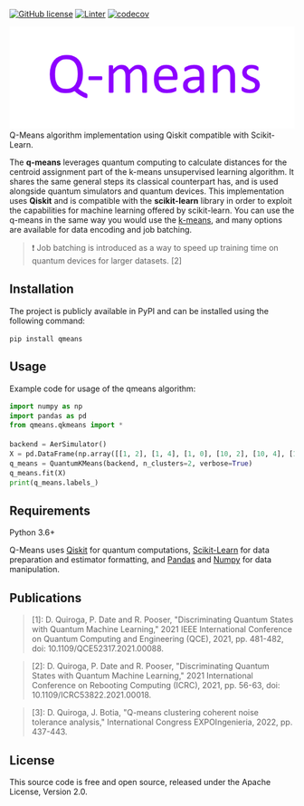 [![GitHub license](https://img.shields.io/github/license/Raijeku/qmeans)](https://github.com/Raijeku/qmeans/blob/main/LICENSE)
[![Linter](https://img.shields.io/badge/code%20style-pylint-orange)](https://github.com/PyCQA/pylint)
[![codecov](https://codecov.io/gh/Raijeku/qmeans/branch/main/graph/badge.svg?token=CC7BQ1P8T8)](https://codecov.io/gh/Raijeku/qmeans)

[![Clustering example](https://raw.githubusercontent.com/Raijeku/qmeans/main/q-means.png)](https://qmeans.readthedocs.io/)
<br>
Q-Means algorithm implementation using Qiskit compatible with Scikit-Learn.

The **q-means** leverages quantum computing to calculate distances for the centroid assignment part
of the k-means unsupervised learning algorithm. It shares the same general steps its classical
counterpart has, and is used alongside quantum simulators and quantum devices. This implementation
uses **Qiskit** and is compatible with the **scikit-learn** library in order to exploit the
capabilities for machine learning offered by scikit-learn. You can use the q-means in the same way
you would use the
[k-means](https://scikit-learn.org/stable/modules/generated/sklearn.cluster.KMeans.html), and
many options are available for data encoding and job batching.

> :exclamation: Job batching is introduced as a way to speed up training time on quantum devices for larger datasets. [2]

## Installation

The project is publicly available in PyPI and can be installed using the following command:

`pip install qmeans`

## Usage

Example code for usage of the qmeans algorithm:

```python
import numpy as np
import pandas as pd
from qmeans.qkmeans import *

backend = AerSimulator()
X = pd.DataFrame(np.array([[1, 2], [1, 4], [1, 0], [10, 2], [10, 4], [10, 0]]))
q_means = QuantumKMeans(backend, n_clusters=2, verbose=True)
q_means.fit(X)
print(q_means.labels_)
```

## Requirements

Python 3.6+

Q-Means uses [Qiskit](https://github.com/Qiskit/qiskit) for quantum computations, [Scikit-Learn](https://github.com/scikit-learn/scikit-learn) for data preparation and estimator formatting, and [Pandas](https://github.com/pandas-dev/pandas) and [Numpy](https://github.com/numpy/numpy) for data manipulation.

## Publications

> [1]: D. Quiroga, P. Date and R. Pooser, "Discriminating Quantum States with Quantum Machine Learning," 2021 IEEE International Conference on Quantum Computing and Engineering (QCE), 2021, pp. 481-482, doi: 10.1109/QCE52317.2021.00088.

> [2]: D. Quiroga, P. Date and R. Pooser, "Discriminating Quantum States with Quantum Machine Learning," 2021 International Conference on Rebooting Computing (ICRC), 2021, pp. 56-63, doi: 10.1109/ICRC53822.2021.00018.

> [3]: D. Quiroga, J. Botia, "Q-means clustering coherent noise tolerance analysis," International Congress EXPOIngenieria, 2022, pp. 437-443.
      
## License

This source code is free and open source, released under the Apache License, Version 2.0.